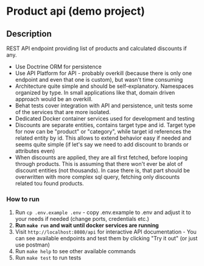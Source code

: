 # Product api (demo project)

## Description
REST API endpoint providing list of products and calculated discounts if any.

- Use Doctrine ORM for persistence
- Use API Platform for API - probably overkill (because there is only one endpoint and even that one is custom), but wasn't time consuming
- Architecture quite simple and should be self-explanatory. Namespaces organized by type. In small applications like that, domain driven approach would be an overkill.
- Behat tests cover integration with API and persistence, unit tests some of the services that are more isolated.
- Dedicated Docker container services used for development and testing
- Discounts are separate entities, contains target type and id. Target type for now can be "product" or "category", while target id references the related entity by id. This allows to extend behavior easy if needed and seems quite simple (if let's say we need to add discount to brands or attributes even)
- When discounts are applied, they are all first fetched, before looping through products. This is assuming that there won't ever be alot of discount entities (not thousands). In case there is, that part should be overwritten with more complex sql query, fetching only discounts related tou found products.

### How to run

1. Run `cp .env.example .env` - copy .env.example to .env and adjust it to your needs if needed (change ports, credentials etc.)
2. **Run `make run` and wait until docker services are running**
3. Visit `http://localhost:8080/api` for interactive API documentation - You can see available endpoints and test them by clicking "Try it out" (or just use postman)
4. Run `make help` to see other available commands
5. Run `make test` to run tests
